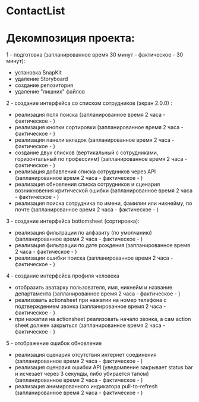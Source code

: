 # ContactList

# Декомпозиция проекта:

1 - подготовка (запланированное время 30 минут - фактическое - 30 минут):
- установка SnapKit
- удаление Storyboard
- создание репозитория
- удаление "лишних" файлов

2 - создание интерфейса со списком сотрудников (экран 2.0.0) :
- реализация поля поиска
(запланированное время 2 часа - фактическое - )
- реализация кнопки сортировки
(запланированное время 2 часа - фактическое - )
- реализация панели вкладок
(запланированное время 2 часа - фактическое - )
- создание двух списков (вертикальный с сотрудниками, горизонтальный по профессиям)
(запланированное время 2 часа - фактическое - )
- реализация добавления списка сотрудников через API
(запланированное время 2 часа - фактическое - )
- реализация обновления списка сотрудников и сценария возникновения критической ошибки
(запланированное время 2 часа - фактическое - )
- реализация поиска сотрудника по имени, фамилии или никнейму, по почте
(запланированное время 2 часа - фактическое - )

3 - создание интерфейса bottomsheet (сортировка): 
- реализация фильтрации по алфавиту (по умолчанию)
(запланированное время 2 часа - фактическое - )
- реализация фильтрации по дате рождения 
(запланированное время 2 часа - фактическое - )
- реализации ошибки поиска
(запланированное время 2 часа - фактическое - )

4 - создание интерфейса профиля человека
- отобразить аватарку пользователя, имя, никнейм и название департамента
(запланированное время 2 часа - фактическое - )
- реализовать actionsheet при нажатии на номер телефона с подтверждением звонка
(запланированное время 2 часа - фактическое - )
- при нажатии на actionsheet реализовать начало звонка, а сам action sheet должен закрыться
(запланированное время 2 часа - фактическое - )

5 - отображение ошибок обновление
- реализация сценария отсутствия интернет соединения
(запланированное время 2 часа - фактическое - )
- реализация сценраия ошибки API (уведомление закрывает status bar и исчезает через 3 секунды, либо убирается тапом)
(запланированное время 2 часа - фактическое - )
- реализация анимированного индикатора pull-to-refresh
(запланированное время 2 часа - фактическое - )


